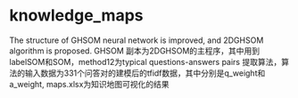 # knowledge_maps
The structure of GHSOM neural network is improved, and 2DGHSOM algorithm is proposed.
GHSOM 副本为2DGHSOM的主程序，其中用到labelSOM和SOM，method12为typical questions-answers pairs 提取算法，算法的输入数据为331个问答对的建模后的tfidf数据，其中分别是q_weight和a_weight,
maps.xlsx为知识地图可视化的结果
